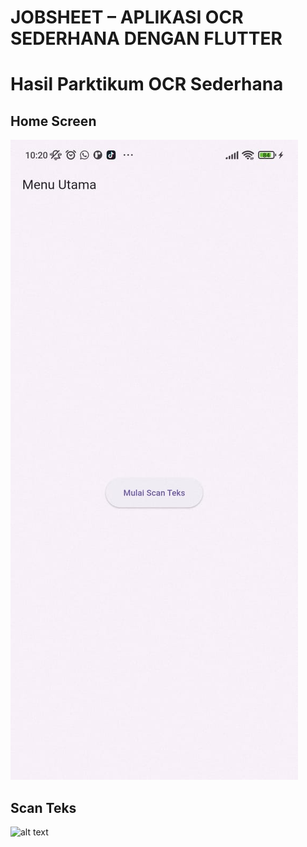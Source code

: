 # JOBSHEET – APLIKASI OCR SEDERHANA  DENGAN  FLUTTER

# Hasil Parktikum OCR Sederhana

## Home Screen
![hasil1](images/01.jpg)

## Scan Teks
![alt text](images/02.gif)